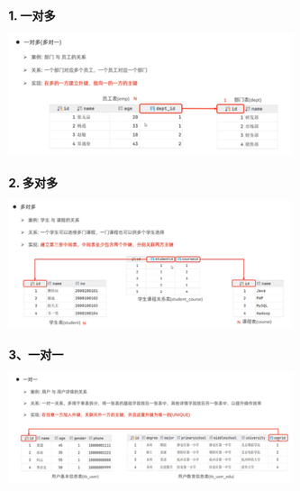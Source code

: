 ## 1. 一对多

![image-20230102164333067](30.多表查询-多表关系介绍.assets/image-20230102164333067.png)

## 2. 多对多

![image-20230102164508569](30.多表查询-多表关系介绍.assets/image-20230102164508569.png)

## 3、一对一

![image-20230102165128915](30.多表查询-多表关系介绍.assets/image-20230102165128915.png)